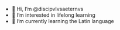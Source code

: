 - 👋 Hi, I’m @discipvlvsaeternvs
- 👀 I’m interested in lifelong learning
- 🌱 I’m currently learning the Latin language
